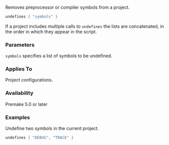 Removes preprocessor or compiler symbols from a project.

```lua
undefines { "symbols" }
```

If a project includes multiple calls to `undefines` the lists are concatenated, in the order in which they appear in the script.

### Parameters ###

`symbols` specifies a list of symbols to be undefined.

### Applies To ###

Project configurations.

### Availability ###

Premake 5.0 or later

### Examples ###

Undefine two symbols in the current project.

```lua
undefines { "DEBUG", "TRACE" }
```
